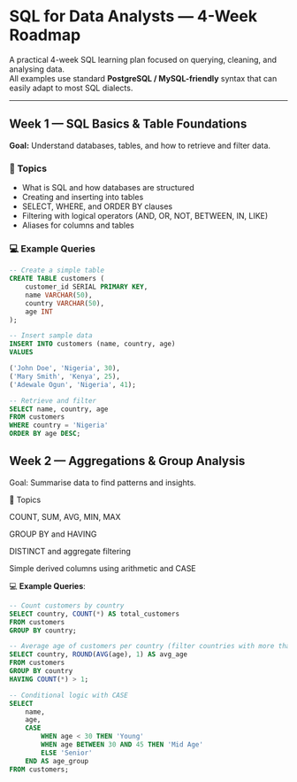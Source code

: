 # SQL for Data Analysts — 4-Week Roadmap

A practical 4-week SQL learning plan focused on querying, cleaning, and analysing data.  
All examples use standard **PostgreSQL / MySQL-friendly** syntax that can easily adapt to most SQL dialects.

---

## Week 1 — SQL Basics & Table Foundations
**Goal:** Understand databases, tables, and how to retrieve and filter data.

### 🔹 Topics
- What is SQL and how databases are structured  
- Creating and inserting into tables  
- SELECT, WHERE, and ORDER BY clauses  
- Filtering with logical operators (AND, OR, NOT, BETWEEN, IN, LIKE)  
- Aliases for columns and tables  

### 💻 Example Queries
```sql
-- Create a simple table
CREATE TABLE customers (
    customer_id SERIAL PRIMARY KEY,
    name VARCHAR(50),
    country VARCHAR(50),
    age INT
);

-- Insert sample data
INSERT INTO customers (name, country, age)
VALUES

('John Doe', 'Nigeria', 30),
('Mary Smith', 'Kenya', 25),
('Adewale Ogun', 'Nigeria', 41);

-- Retrieve and filter
SELECT name, country, age
FROM customers
WHERE country = 'Nigeria'
ORDER BY age DESC;
```

## Week 2 — Aggregations & Group Analysis

Goal: Summarise data to find patterns and insights.

🔹 Topics

COUNT, SUM, AVG, MIN, MAX

GROUP BY and HAVING

DISTINCT and aggregate filtering

Simple derived columns using arithmetic and CASE

💻 **Example Queries**:

```sql
-- Count customers by country
SELECT country, COUNT(*) AS total_customers
FROM customers
GROUP BY country;

-- Average age of customers per country (filter countries with more than 1)
SELECT country, ROUND(AVG(age), 1) AS avg_age
FROM customers
GROUP BY country
HAVING COUNT(*) > 1;

-- Conditional logic with CASE
SELECT 
    name,
    age,
    CASE 
        WHEN age < 30 THEN 'Young'
        WHEN age BETWEEN 30 AND 45 THEN 'Mid Age'
        ELSE 'Senior'
    END AS age_group
FROM customers;
```
